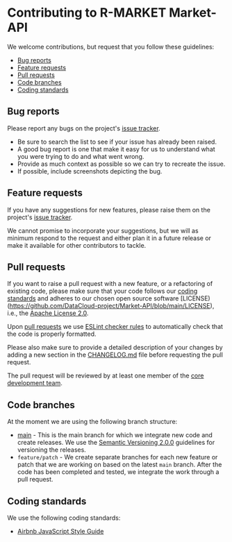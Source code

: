 # Contributing to R-MARKET Market-API

We welcome contributions, but request that you follow these guidelines:

* [Bug reports](#bug-reports)
* [Feature requests](#feature-requests)
* [Pull requests](#pull-requests)
* [Code branches](#code-branches)
* [Coding standards](#coding-standards)

## Bug reports

Please report any bugs on the project's [issue tracker](https://github.com/DataCloud-project/Market-API/issues). 

* Be sure to search the list to see if your issue has already been raised.
* A good bug report is one that make it easy for us to understand what you were trying to do and what went wrong.
* Provide as much context as possible so we can try to recreate the issue.
* If possible, include screenshots depicting the bug.

## Feature requests

If you have any suggestions for new features, please raise them on the project's [issue tracker](https://github.com/DataCloud-project/Market-API/issues).

We cannot promise to incorporate your suggestions, but we will as minimum respond to the request and either plan it in a future release or make it available for other contributors to tackle.

## Pull requests

If you want to raise a pull request with a new feature, or a refactoring of existing code, please make sure that your code follows our [coding standards](#coding-standards) and adheres to our chosen open source software [LICENSE)(https://github.com/DataCloud-project/Market-API/blob/main/LICENSE), i.e., the [Apache License 2.0](https://www.apache.org/licenses/LICENSE-2.0).

Upon [pull requests](#pull-requests) we use [ESLint checker rules](https://github.com/DataCloud-project/Market-API/.eslintrc.cjs) to automatically check that the code is properly formatted.

Please also make sure to provide a detailed description of your changes by adding a new section in the [CHANGELOG.md](https://github.com/DataCloud-project/Market-API/CHANGLOG.md) file before requesting the pull request.

The pull request will be reviewed by at least one member of the [core development team](https://github.com/DataCloud-project/R-MARKET/blob/main/README.md#core-development-team).

## Code branches

At the moment we are using the following branch structure:

* [main](https://github.com/DataCloud-project/R-MARKET) - This is the main branch for which we integrate new code and create releases. We use the [Semantic Versioning 2.0.0](https://semver.org/) guidelines for versioning the releases.
* `feature/patch` - We create separate branches for each new feature or patch that we are working on based on the latest `main` branch. After the code has been completed and tested, we integrate the work through a pull request. 

## Coding standards

We use the following coding standards:

* [Airbnb JavaScript Style Guide](https://github.com/airbnb/javascript)